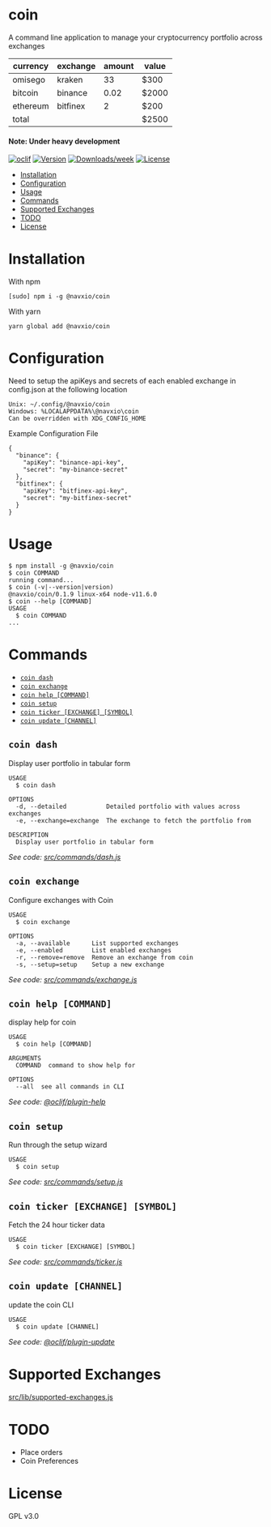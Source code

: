 coin
=======

A command line application to manage your cryptocurrency portfolio across exchanges

| currency | exchange | amount | value |
|----------|----------|--------|-------|
| omisego  | kraken   | 33     | $300  |
| bitcoin  | binance  | 0.02   | $2000 |
| ethereum | bitfinex | 2      | $200  |
| total    |          |        | $2500 |

#### Note: Under heavy development
[![oclif](https://img.shields.io/badge/cli-oclif-brightgreen.svg)](https://oclif.io)
[![Version](https://img.shields.io/npm/v/@navxio/coin.svg)](https://npmjs.org/package/@navxio/coin)
[![Downloads/week](https://img.shields.io/npm/dw/@navxio/coin.svg)](https://npmjs.org/package/@navxio/coin)
[![License](https://img.shields.io/npm/l/@navxio/coin.svg)](https://github.com/navdeepio/coin/blob/master/package.json)

<!-- toc -->
* [Installation](#installation)
* [Configuration](#configuration)
* [Usage](#usage)
* [Commands](#commands)
* [Supported Exchanges](#supported-exchanges)
* [TODO](#todo)
* [License](#license)
<!-- tocstop -->
# Installation

With npm

```
[sudo] npm i -g @navxio/coin
```
With yarn
```
yarn global add @navxio/coin
```

# Configuration

Need to setup the apiKeys and secrets of each enabled exchange in config.json at the following location

    Unix: ~/.config/@navxio/coin
    Windows: %LOCALAPPDATA%\@navxio\coin
    Can be overridden with XDG_CONFIG_HOME


Example Configuration File

```
{
  "binance": {
    "apiKey": "binance-api-key",
    "secret": "my-binance-secret"
  },
  "bitfinex": {
    "apiKey": "bitfinex-api-key",
    "secret": "my-bitfinex-secret"
  }
}
```

# Usage
<!-- usage -->
```sh-session
$ npm install -g @navxio/coin
$ coin COMMAND
running command...
$ coin (-v|--version|version)
@navxio/coin/0.1.9 linux-x64 node-v11.6.0
$ coin --help [COMMAND]
USAGE
  $ coin COMMAND
...
```
<!-- usagestop -->
# Commands
<!-- commands -->
* [`coin dash`](#coin-dash)
* [`coin exchange`](#coin-exchange)
* [`coin help [COMMAND]`](#coin-help-command)
* [`coin setup`](#coin-setup)
* [`coin ticker [EXCHANGE] [SYMBOL]`](#coin-ticker-exchange-symbol)
* [`coin update [CHANNEL]`](#coin-update-channel)

## `coin dash`

Display user portfolio in tabular form

```
USAGE
  $ coin dash

OPTIONS
  -d, --detailed           Detailed portfolio with values across exchanges
  -e, --exchange=exchange  The exchange to fetch the portfolio from

DESCRIPTION
  Display user portfolio in tabular form
```

_See code: [src/commands/dash.js](https://github.com/navdeepio/coin/blob/v0.1.9/src/commands/dash.js)_

## `coin exchange`

Configure exchanges with Coin

```
USAGE
  $ coin exchange

OPTIONS
  -a, --available      List supported exchanges
  -e, --enabled        List enabled exchanges
  -r, --remove=remove  Remove an exchange from coin
  -s, --setup=setup    Setup a new exchange
```

_See code: [src/commands/exchange.js](https://github.com/navdeepio/coin/blob/v0.1.9/src/commands/exchange.js)_

## `coin help [COMMAND]`

display help for coin

```
USAGE
  $ coin help [COMMAND]

ARGUMENTS
  COMMAND  command to show help for

OPTIONS
  --all  see all commands in CLI
```

_See code: [@oclif/plugin-help](https://github.com/oclif/plugin-help/blob/v2.1.4/src/commands/help.ts)_

## `coin setup`

Run through the setup wizard

```
USAGE
  $ coin setup
```

_See code: [src/commands/setup.js](https://github.com/navdeepio/coin/blob/v0.1.9/src/commands/setup.js)_

## `coin ticker [EXCHANGE] [SYMBOL]`

Fetch the 24 hour ticker data

```
USAGE
  $ coin ticker [EXCHANGE] [SYMBOL]
```

_See code: [src/commands/ticker.js](https://github.com/navdeepio/coin/blob/v0.1.9/src/commands/ticker.js)_

## `coin update [CHANNEL]`

update the coin CLI

```
USAGE
  $ coin update [CHANNEL]
```

_See code: [@oclif/plugin-update](https://github.com/oclif/plugin-update/blob/v1.3.9/src/commands/update.ts)_
<!-- commandsstop -->

# Supported Exchanges
[src/lib/supported-exchanges.js](https://github.com/navdeepio/coin/blob/v0.1.9/src/lib/supported-exchanges.js)

# TODO
* Place orders
* Coin Preferences

# License
GPL v3.0
